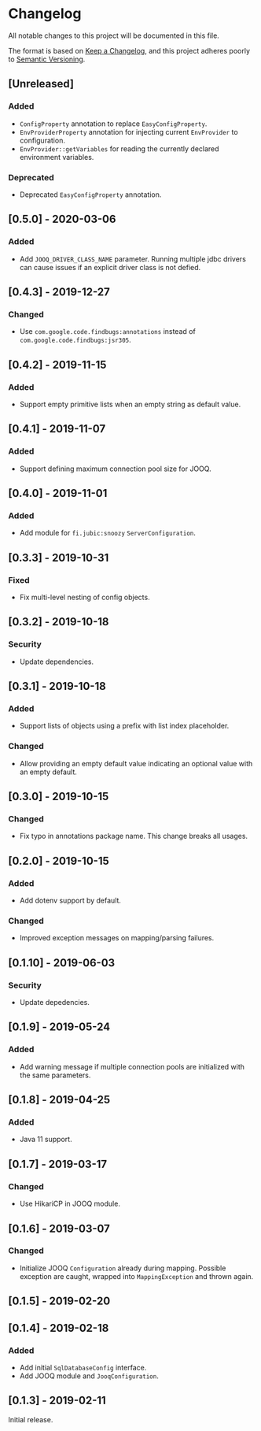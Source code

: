 # Changelog
All notable changes to this project will be documented in this file.

The format is based on [Keep a Changelog](https://keepachangelog.com/en/1.0.0/),
and this project adheres poorly to [Semantic Versioning](https://semver.org/spec/v2.0.0.html).

## [Unreleased]
### Added
- `ConfigProperty` annotation to replace `EasyConfigProperty`.
- `EnvProviderProperty` annotation for injecting current `EnvProvider` to configuration.
- `EnvProvider::getVariables` for reading the currently declared environment variables.

### Deprecated
- Deprecated `EasyConfigProperty` annotation.

## [0.5.0] - 2020-03-06
### Added
- Add `JOOQ_DRIVER_CLASS_NAME` parameter. Running multiple jdbc drivers can cause issues
  if an explicit driver class is not defied.

## [0.4.3] - 2019-12-27
### Changed
- Use `com.google.code.findbugs:annotations` instead of `com.google.code.findbugs:jsr305`.

## [0.4.2] - 2019-11-15
### Added
- Support empty primitive lists when an empty string as default value.

## [0.4.1] - 2019-11-07
### Added
- Support defining maximum connection pool size for JOOQ.

## [0.4.0] - 2019-11-01
### Added
- Add module for `fi.jubic:snoozy` `ServerConfiguration`.

## [0.3.3] - 2019-10-31
### Fixed
- Fix multi-level nesting of config objects.

## [0.3.2] - 2019-10-18
### Security
- Update dependencies.

## [0.3.1] - 2019-10-18
### Added
- Support lists of objects using a prefix with list index placeholder.

### Changed
- Allow providing an empty default value indicating an optional value with
  an empty default.

## [0.3.0] - 2019-10-15
### Changed
- Fix typo in annotations package name. This change breaks all usages.

## [0.2.0] - 2019-10-15
### Added
- Add dotenv support by default.

### Changed
- Improved exception messages on mapping/parsing failures.

## [0.1.10] - 2019-06-03
### Security
- Update depedencies.

## [0.1.9] - 2019-05-24
### Added
- Add warning message if multiple connection pools are initialized with the same
  parameters.

## [0.1.8] - 2019-04-25
### Added
- Java 11 support.

## [0.1.7] - 2019-03-17
### Changed
- Use HikariCP in JOOQ module.

## [0.1.6] - 2019-03-07
### Changed
- Initialize JOOQ `Configuration` already during mapping. Possible exception are
  caught, wrapped into `MappingException` and thrown again.

## [0.1.5] - 2019-02-20

## [0.1.4] - 2019-02-18
### Added
- Add initial `SqlDatabaseConfig` interface.
- Add JOOQ module and `JooqConfiguration`.

## [0.1.3] - 2019-02-11

Initial release.